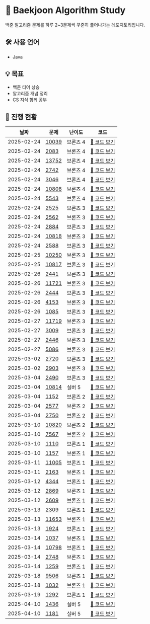 # 🚀 Baekjoon Algorithm Study
백준 알고리즘 문제를 하루 2~3문제씩 꾸준히 풀어나가는 레포지토리입니다.

## 🛠 사용 언어  
- Java  

## 💡 목표  
- 백준 티어 상승  
- 알고리즘 개념 정리  
- CS 지식 함께 공부  

## 📌 진행 현황
| 날짜 | 문제 | 난이도 | 코드 |
|------|------|-------|------|
| 2025-02-24 | [10039](https://www.acmicpc.net/problem/10039) | 브론즈 4 | [🔗 코드 보기](https://github.com/kangho1870/algorithm/blob/main/BOJ/src/bronze4/Day0224/BOJ10039.java) |
| 2025-02-24 | [2083](https://www.acmicpc.net/problem/2083) | 브론즈 4 | [🔗 코드 보기](https://github.com/kangho1870/algorithm/blob/main/BOJ/src/bronze4/Day0224/BOJ2083.java) |
| 2025-02-24 | [13752](https://www.acmicpc.net/problem/13752) | 브론즈 4 | [🔗 코드 보기](https://github.com/kangho1870/algorithm/blob/main/BOJ/src/bronze4/Day0224/BOJ13752.java) |
| 2025-02-24 | [2742](https://www.acmicpc.net/problem/2742) | 브론즈 4 | [🔗 코드 보기](https://github.com/kangho1870/algorithm/blob/main/BOJ/src/bronze4/Day0224/BOJ2742.java) |
| 2025-02-24 | [3046](https://www.acmicpc.net/problem/3046) | 브론즈 4 | [🔗 코드 보기](https://github.com/kangho1870/algorithm/blob/main/BOJ/src/bronze4/Day0224/BOJ3046.java) |
| 2025-02-24 | [10808](https://www.acmicpc.net/problem/10808) | 브론즈 4 | [🔗 코드 보기](https://github.com/kangho1870/algorithm/blob/main/BOJ/src/bronze4/Day0224/BOJ10808.java) |
| 2025-02-24 | [5543](https://www.acmicpc.net/problem/5543) | 브론즈 4 | [🔗 코드 보기](https://github.com/kangho1870/algorithm/blob/main/BOJ/src/bronze4/Day0224/BOJ5543.java) |
| 2025-02-24 | [2525](https://www.acmicpc.net/problem/2525) | 브론즈 3 | [🔗 코드 보기](https://github.com/kangho1870/algorithm/blob/main/BOJ/src/bronze3/Day0224/BOJ2525.java) |
| 2025-02-24 | [2562](https://www.acmicpc.net/problem/2562) | 브론즈 3 | [🔗 코드 보기](https://github.com/kangho1870/algorithm/blob/main/BOJ/src/bronze3/Day0224/BOJ2562.java) |
| 2025-02-24 | [2884](https://www.acmicpc.net/problem/2884) | 브론즈 3 | [🔗 코드 보기](https://github.com/kangho1870/algorithm/blob/main/BOJ/src/bronze3/Day0224/BOJ2884.java) |
| 2025-02-24 | [10818](https://www.acmicpc.net/problem/10818) | 브론즈 3 | [🔗 코드 보기](https://github.com/kangho1870/algorithm/blob/main/BOJ/src/bronze3/Day0224/BOJ10818.java) |
| 2025-02-24 | [2588](https://www.acmicpc.net/problem/2588) | 브론즈 3 | [🔗 코드 보기](https://github.com/kangho1870/algorithm/blob/main/BOJ/src/bronze3/Day0224/BOJ2588.java) |
| 2025-02-25 | [10250](https://www.acmicpc.net/problem/10250) | 브론즈 3 | [🔗 코드 보기](https://github.com/kangho1870/algorithm/blob/main/BOJ/src/bronze3/Day0225/BOJ10250.java) |
| 2025-02-25 | [10817](https://www.acmicpc.net/problem/10817) | 브론즈 3 | [🔗 코드 보기](https://github.com/kangho1870/algorithm/blob/main/BOJ/src/bronze3/Day0225/BOJ10817.java) |
| 2025-02-26 | [2441](https://www.acmicpc.net/problem/2441) | 브론즈 3 | [🔗 코드 보기](https://github.com/kangho1870/algorithm/blob/main/BOJ/src/bronze3/Day0226/BOJ2441.java) |
| 2025-02-26 | [11721](https://www.acmicpc.net/problem/11721) | 브론즈 3 | [🔗 코드 보기](https://github.com/kangho1870/algorithm/blob/main/BOJ/src/bronze3/Day0226/BOJ11721.java) |
| 2025-02-26 | [2444](https://www.acmicpc.net/problem/2444) | 브론즈 3 | [🔗 코드 보기](https://github.com/kangho1870/algorithm/blob/main/BOJ/src/bronze3/Day0226/BOJ2444.java) |
| 2025-02-26 | [4153](https://www.acmicpc.net/problem/4153) | 브론즈 3 | [🔗 코드 보기](https://github.com/kangho1870/algorithm/blob/main/BOJ/src/bronze3/Day0226/BOJ4153.java) |
| 2025-02-26 | [1085](https://www.acmicpc.net/problem/1085) | 브론즈 3 | [🔗 코드 보기](https://github.com/kangho1870/algorithm/blob/main/BOJ/src/bronze3/Day0226/BOJ1085.java) |
| 2025-02-27 | [11719](https://www.acmicpc.net/problem/11719) | 브론즈 3 | [🔗 코드 보기](https://github.com/kangho1870/algorithm/blob/main/BOJ/src/bronze3/Day0227/BOJ11719.java) |
| 2025-02-27 | [3009](https://www.acmicpc.net/problem/3009) | 브론즈 3 | [🔗 코드 보기](https://github.com/kangho1870/algorithm/blob/main/BOJ/src/bronze3/Day0227/BOJ3009.java) |
| 2025-02-27 | [2446](https://www.acmicpc.net/problem/2446) | 브론즈 3 | [🔗 코드 보기](https://github.com/kangho1870/algorithm/blob/main/BOJ/src/bronze3/Day0227/BOJ2446.java) |
| 2025-02-27 | [5086](https://www.acmicpc.net/problem/5086) | 브론즈 3 | [🔗 코드 보기](https://github.com/kangho1870/algorithm/blob/main/BOJ/src/bronze3/Day0227/BOJ5086.java) |
| 2025-03-02 | [2720](https://www.acmicpc.net/problem/2720) | 브론즈 3 | [🔗 코드 보기](https://github.com/kangho1870/algorithm/blob/main/BOJ/src/bronze3/Day0302/BOJ2720.java) |
| 2025-03-02 | [2903](https://www.acmicpc.net/problem/2903) | 브론즈 3 | [🔗 코드 보기](https://github.com/kangho1870/algorithm/blob/main/BOJ/src/bronze3/Day0302/BOJ2903.java) |
| 2025-03-04 | [2490](https://www.acmicpc.net/problem/2490) | 브론즈 3 | [🔗 코드 보기](https://github.com/kangho1870/algorithm/blob/main/BOJ/src/bronze3/Day0304/BOJ2490.java) |
| 2025-03-04 | [10814](https://www.acmicpc.net/problem/10814) | 실버 5 | [🔗 코드 보기](https://github.com/kangho1870/algorithm/blob/main/BOJ/src/silver5/Day0304/BOJ10814.java) |
| 2025-03-04 | [1152](https://www.acmicpc.net/problem/1152) | 브론즈 2 | [🔗 코드 보기](https://github.com/kangho1870/algorithm/blob/main/BOJ/src/bronze2/Day0304/BOJ1152.java) |
| 2025-03-04 | [2577](https://www.acmicpc.net/problem/2577) | 브론즈 2 | [🔗 코드 보기](https://github.com/kangho1870/algorithm/blob/main/BOJ/src/bronze2/Day0304/BOJ2577.java) |
| 2025-03-04 | [2750](https://www.acmicpc.net/problem/2750) | 브론즈 2 | [🔗 코드 보기](https://github.com/kangho1870/algorithm/blob/main/BOJ/src/bronze2/Day0304/BOJ2750.java) |
| 2025-03-10 | [10820](https://www.acmicpc.net/problem/10820) | 브론즈 2 | [🔗 코드 보기](https://github.com/kangho1870/algorithm/blob/main/BOJ/src/bronze2/Day0310/BOJ10820.java) |
| 2025-03-10 | [7567](https://www.acmicpc.net/problem/7567) | 브론즈 2 | [🔗 코드 보기](https://github.com/kangho1870/algorithm/blob/main/BOJ/src/bronze2/Day0310/BOJ7567.java) |
| 2025-03-10 | [1110](https://www.acmicpc.net/problem/1110) | 브론즈 1 | [🔗 코드 보기](https://github.com/kangho1870/algorithm/blob/main/BOJ/src/bronze1/Day0310/BOJ1110.java) |
| 2025-03-10 | [1157](https://www.acmicpc.net/problem/1157) | 브론즈 1 | [🔗 코드 보기](https://github.com/kangho1870/algorithm/blob/main/BOJ/src/bronze1/Day0310/BOJ1157.java) |
| 2025-03-11 | [11005](https://www.acmicpc.net/problem/11005) | 브론즈 1 | [🔗 코드 보기](https://github.com/kangho1870/algorithm/blob/main/BOJ/src/bronze1/Day0311/BOJ11005.java) |
| 2025-03-11 | [2163](https://www.acmicpc.net/problem/2163) | 브론즈 1 | [🔗 코드 보기](https://github.com/kangho1870/algorithm/blob/main/BOJ/src/bronze1/Day0311/BOJ2163.java) |
| 2025-03-12 | [4344](https://www.acmicpc.net/problem/4344) | 브론즈 1 | [🔗 코드 보기](https://github.com/kangho1870/algorithm/blob/main/BOJ/src/bronze1/Day0312/BOJ4344.java) |
| 2025-03-12 | [2869](https://www.acmicpc.net/problem/2869) | 브론즈 1 | [🔗 코드 보기](https://github.com/kangho1870/algorithm/blob/main/BOJ/src/bronze1/Day0312/BOJ2869.java) |
| 2025-03-12 | [2609](https://www.acmicpc.net/problem/2609) | 브론즈 1 | [🔗 코드 보기](https://github.com/kangho1870/algorithm/blob/main/BOJ/src/bronze1/Day0312/BOJ2609.java) |
| 2025-03-13 | [2309](https://www.acmicpc.net/problem/2309) | 브론즈 1 | [🔗 코드 보기](https://github.com/kangho1870/algorithm/blob/main/BOJ/src/bronze1/Day0313/BOJ2309.java) |
| 2025-03-13 | [11653](https://www.acmicpc.net/problem/11653) | 브론즈 1 | [🔗 코드 보기](https://github.com/kangho1870/algorithm/blob/main/BOJ/src/bronze1/Day0313/BOJ11653.java) |
| 2025-03-13 | [1924](https://www.acmicpc.net/problem/1924) | 브론즈 1 | [🔗 코드 보기](https://github.com/kangho1870/algorithm/blob/main/BOJ/src/bronze1/Day0313/BOJ1924.java) |
| 2025-03-14 | [1037](https://www.acmicpc.net/problem/1037) | 브론즈 1 | [🔗 코드 보기](https://github.com/kangho1870/algorithm/blob/main/BOJ/src/bronze1/Day0314/BOJ1037.java) |
| 2025-03-14 | [10798](https://www.acmicpc.net/problem/10798) | 브론즈 1 | [🔗 코드 보기](https://github.com/kangho1870/algorithm/blob/main/BOJ/src/bronze1/Day0314/BOJ10798.java) |
| 2025-03-14 | [2748](https://www.acmicpc.net/problem/2748) | 브론즈 1 | [🔗 코드 보기](https://github.com/kangho1870/algorithm/blob/main/BOJ/src/bronze1/Day0314/BOJ2748.java) |
| 2025-03-14 | [1259](https://www.acmicpc.net/problem/1259) | 브론즈 1 | [🔗 코드 보기](https://github.com/kangho1870/algorithm/blob/main/BOJ/src/bronze1/Day0314/BOJ1259.java) |
| 2025-03-18 | [9506](https://www.acmicpc.net/problem/9506) | 브론즈 1 | [🔗 코드 보기](https://github.com/kangho1870/algorithm/blob/main/BOJ/src/bronze1/Day0318/BOJ9506.java) |
| 2025-03-18 | [1032](https://www.acmicpc.net/problem/1032) | 브론즈 1 | [🔗 코드 보기](https://github.com/kangho1870/algorithm/blob/main/BOJ/src/bronze1/Day0318/BOJ1032.java) |
| 2025-03-19 | [1292](https://www.acmicpc.net/problem/1292) | 브론즈 1 | [🔗 코드 보기](https://github.com/kangho1870/algorithm/blob/main/BOJ/src/bronze1/Day0319/BOJ1292.java) |
| 2025-04-10 | [1436](https://www.acmicpc.net/problem/1436) | 실버 5 | [🔗 코드 보기](https://github.com/kangho1870/algorithm/blob/main/BOJ/src/silver5/Day0410/BOJ1436.java) |
| 2025-04-10 | [1181](https://www.acmicpc.net/problem/1181) | 실버 5 | [🔗 코드 보기](https://github.com/kangho1870/algorithm/blob/main/BOJ/src/silver5/Day0410/BOJ1181.java) |